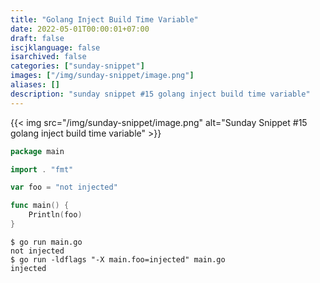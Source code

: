 ```yaml
---
title: "Golang Inject Build Time Variable"
date: 2022-05-01T00:00:01+07:00
draft: false
iscjklanguage: false
isarchived: false
categories: ["sunday-snippet"]
images: ["/img/sunday-snippet/image.png"]
aliases: []
description: "sunday snippet #15 golang inject build time variable"
---
```


{{< img src="/img/sunday-snippet/image.png" alt="Sunday Snippet #15 golang inject build time variable" >}}

```go
package main

import . "fmt"

var foo = "not injected"

func main() {
	Println(foo)
}
```

```shell
$ go run main.go
not injected
$ go run -ldflags "-X main.foo=injected" main.go
injected
```